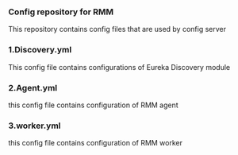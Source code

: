 ### Config repository for RMM

This repository contains config files that are used by config server

### 1.Discovery.yml
This config file contains configurations of Eureka Discovery module

### 2.Agent.yml
this config file contains configuration of RMM agent

### 3.worker.yml
this config file contains configuration of RMM worker
